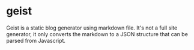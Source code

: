 # geist

Geist is a static blog generator using markdown file. It's not a full site generator, it only converts the markdown to a JSON structure that can be parsed from Javascript.
